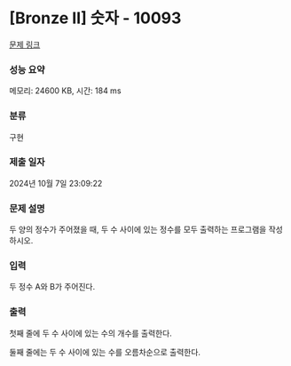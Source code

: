 # [Bronze II] 숫자 - 10093 

[문제 링크](https://www.acmicpc.net/problem/10093) 

### 성능 요약

메모리: 24600 KB, 시간: 184 ms

### 분류

구현

### 제출 일자

2024년 10월 7일 23:09:22

### 문제 설명

<p>두 양의 정수가 주어졌을 때, 두 수 사이에 있는 정수를 모두 출력하는 프로그램을 작성하시오.</p>

### 입력 

 <p>두 정수 A와 B가 주어진다.</p>

### 출력 

 <p>첫째 줄에 두 수 사이에 있는 수의 개수를 출력한다.</p>

<p>둘째 줄에는 두 수 사이에 있는 수를 오름차순으로 출력한다.</p>

